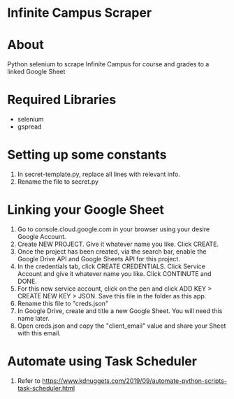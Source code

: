 # Infinite Campus Scraper
# About
Python selenium to scrape Infinite Campus for course and grades to a linked Google Sheet

# Required Libraries
- selenium
- gspread

# Setting up some constants
1. In secret-template.py, replace all lines with relevant info.
2. Rename the file to secret.py

# Linking your Google Sheet
1. Go to console.cloud.google.com in your browser using your desire Google Account.
2. Create NEW PROJECT. Give it whatever name you like. Click CREATE.
3. Once the project has been created, via the search bar, enable the Google Drive API and Google Sheets API for this project.
4. In the credentials tab, click CREATE CREDENTIALS. Click Service Account and give it whatever name you like. Click CONTINUTE and DONE.
5. For this new service account, click on the pen and click ADD KEY > CREATE NEW KEY > JSON. Save this file in the folder as this app.
6. Rename this file to "creds.json"
7. In Google Drive, create and title a new Google Sheet. You will need this name later.
8. Open creds.json and copy the "client_email" value and share your Sheet with this email.

# Automate using Task Scheduler
1. Refer to https://www.kdnuggets.com/2019/09/automate-python-scripts-task-scheduler.html
